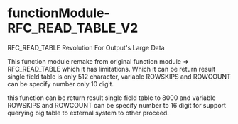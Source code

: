 # functionModule-RFC_READ_TABLE_V2
RFC_READ_TABLE Revolution For Output's Large Data

This function module remake from original function module => RFC_READ_TABLE which it has limitations. 
Which it can be return result single field table is only 512 character, variable ROWSKIPS and ROWCOUNT can be specify number only 10 digit.

this function  can be return result single field table to  8000 and variable ROWSKIPS and ROWCOUNT can be specify number to 16 digit
for support querying big table to external system to other proceed.
